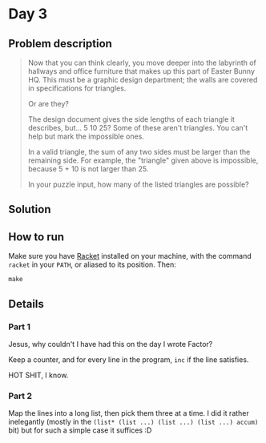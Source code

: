 # Day 3

## Problem description

> Now that you can think clearly, you move deeper into the labyrinth of hallways
> and office furniture that makes up this part of Easter Bunny HQ. This must be
> a graphic design department; the walls are covered in specifications for
> triangles.
> 
> Or are they?
> 
> The design document gives the side lengths of each triangle it describes,
> but... 5 10 25? Some of these aren't triangles. You can't help but mark the
> impossible ones.
> 
> In a valid triangle, the sum of any two sides must be larger than the
> remaining side. For example, the "triangle" given above is impossible, because
> 5 + 10 is not larger than 25.
> 
> In your puzzle input, how many of the listed triangles are possible?

## Solution

## How to run

Make sure you have [Racket][1] installed on your machine, with the command
`racket` in your `PATH`, or aliased to its position. Then:

`make`

## Details

### Part 1

Jesus, why couldn't I have had this on the day I wrote Factor?

Keep a counter, and for every line in the program, `inc` if the line satisfies.

HOT SHIT, I know.

### Part 2

Map the lines into a long list, then pick them three at a time. I did it rather
inelegantly (mostly in the `(list* (list ...) (list ...) (list ...) accum)`
bit) but for such a simple case it suffices :D

  [1]: http://racket-lang.org
